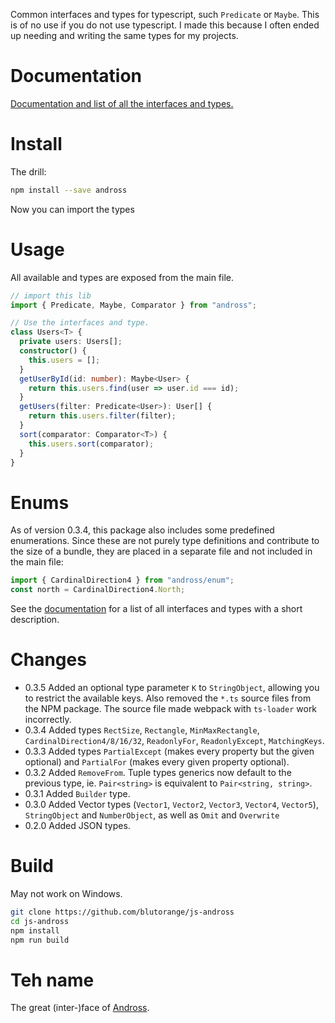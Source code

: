 Common interfaces and types for typescript, such `Predicate` or `Maybe`. This is of no use if you do not use typescript.
I made this because I often ended up needing and writing the same types for my projects.

# Documentation
[Documentation and list of all the interfaces and types.](https://blutorange.github.io/js-andross/)

# Install

The drill:

```sh
npm install --save andross
```

Now you can import the types 

# Usage

All available and types are exposed from the main file.

```typescript
// import this lib
import { Predicate, Maybe, Comparator } from "andross";

// Use the interfaces and type.
class Users<T> {
  private users: Users[];
  constructor() {
    this.users = [];    
  }
  getUserById(id: number): Maybe<User> {
    return this.users.find(user => user.id === id);
  }
  getUsers(filter: Predicate<User>): User[] {
    return this.users.filter(filter);
  }
  sort(comparator: Comparator<T>) {
    this.users.sort(comparator);
  }
}
```

# Enums

As of version 0.3.4, this package also includes some predefined enumerations. Since these are not purely type definitions and contribute to
the size of a bundle, they are placed in a separate file and not included in the main file:

```typescript
import { CardinalDirection4 } from "andross/enum";
const north = CardinalDirection4.North;
```

See the [documentation](https://blutorange.github.io/js-andross/) for a list of all interfaces and types with a short description.

# Changes

- 0.3.5 Added an optional type parameter `K` to `StringObject`, allowing you to restrict the available keys. Also removed the `*.ts` source files from the NPM package. The source file made webpack with `ts-loader` work incorrectly.
- 0.3.4 Added types `RectSize`, `Rectangle`, `MinMaxRectangle`, `CardinalDirection4/8/16/32`, `ReadonlyFor`, `ReadonlyExcept`, `MatchingKeys`.
- 0.3.3 Added types `PartialExcept` (makes every property but the given optional) and `PartialFor` (makes every given property optional).
- 0.3.2 Added `RemoveFrom`. Tuple types generics now default to the previous type, ie. `Pair<string>` is equivalent to `Pair<string, string>`.
- 0.3.1 Added `Builder` type.
- 0.3.0 Added Vector types (`Vector1`, `Vector2`, `Vector3`, `Vector4`, `Vector5`), `StringObject` and `NumberObject`, as well as `Omit` and `Overwrite`
- 0.2.0 Added JSON types.

# Build

May not work on Windows.

```sh
git clone https://github.com/blutorange/js-andross
cd js-andross
npm install
npm run build
```

# Teh name

The great (inter-)face of [Andross](http://starfox.wikia.com/wiki/Andross).
